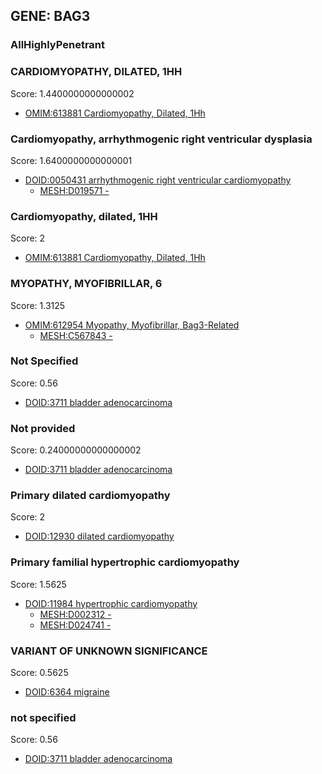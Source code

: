 
## GENE: BAG3

### AllHighlyPenetrant

### CARDIOMYOPATHY, DILATED, 1HH

Score: 1.4400000000000002

 * [OMIM:613881 Cardiomyopathy, Dilated, 1Hh](http://beta.monarchinitiative.org/disease/OMIM:613881)

### Cardiomyopathy, arrhythmogenic right ventricular dysplasia

Score: 1.6400000000000001

 * [DOID:0050431 arrhythmogenic right ventricular cardiomyopathy](http://beta.monarchinitiative.org/disease/DOID:0050431)
    * [MESH:D019571 -](http://beta.monarchinitiative.org/disease/MESH:D019571)

### Cardiomyopathy, dilated, 1HH

Score: 2

 * [OMIM:613881 Cardiomyopathy, Dilated, 1Hh](http://beta.monarchinitiative.org/disease/OMIM:613881)

### MYOPATHY, MYOFIBRILLAR, 6

Score: 1.3125

 * [OMIM:612954 Myopathy, Myofibrillar, Bag3-Related](http://beta.monarchinitiative.org/disease/OMIM:612954)
    * [MESH:C567843 -](http://beta.monarchinitiative.org/disease/MESH:C567843)

### Not Specified

Score: 0.56

 * [DOID:3711 bladder adenocarcinoma](http://beta.monarchinitiative.org/disease/DOID:3711)

### Not provided

Score: 0.24000000000000002

 * [DOID:3711 bladder adenocarcinoma](http://beta.monarchinitiative.org/disease/DOID:3711)

### Primary dilated cardiomyopathy

Score: 2

 * [DOID:12930 dilated cardiomyopathy](http://beta.monarchinitiative.org/disease/DOID:12930)

### Primary familial hypertrophic cardiomyopathy

Score: 1.5625

 * [DOID:11984 hypertrophic cardiomyopathy](http://beta.monarchinitiative.org/disease/DOID:11984)
    * [MESH:D002312 -](http://beta.monarchinitiative.org/disease/MESH:D002312)
    * [MESH:D024741 -](http://beta.monarchinitiative.org/disease/MESH:D024741)

### VARIANT OF UNKNOWN SIGNIFICANCE

Score: 0.5625

 * [DOID:6364 migraine](http://beta.monarchinitiative.org/disease/DOID:6364)

### not specified

Score: 0.56

 * [DOID:3711 bladder adenocarcinoma](http://beta.monarchinitiative.org/disease/DOID:3711)
